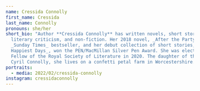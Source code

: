 ```yaml
---
name: Cressida Connolly
first_name: Cressida
last_name: Connolly
pronouns: she/her
short_bio: "Author **Cressida Connolly** has written novels, short stories,
  literary criticism, and non-fiction. Her 2018 novel, _After the Party_, was a
  _Sunday Times_ bestseller, and her debut collection of short stories, _The
  Happiest Days_, won the PEN/MacMillan Silver Pen Award. She was elected as a
  Fellow of the Royal Society of Literature in 2020. The daughter of the author
  Cyril Connolly, she lives on a confetti petal farm in Worcestershire. "
portraits:
  - media: 2022/02/cressida-connolly
instagram: cressidaconnolly
---
```


